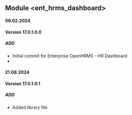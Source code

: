 ## Module <ent_hrms_dashboard>

#### 06.02.2024
#### Version 17.0.1.0.0
##### ADD

- Initial commit for Enterprise OpenHRMS - HR Dashboard
- 
#### 21.08.2024
#### Version 17.0.1.0.1
##### ADD

- Added library file
